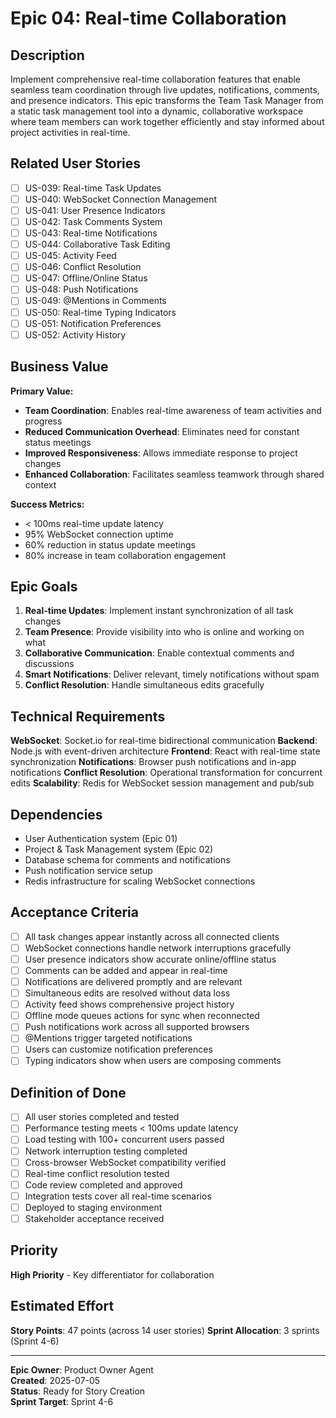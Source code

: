 # Epic 04: Real-time Collaboration

## Description

Implement comprehensive real-time collaboration features that enable seamless team coordination through live updates, notifications, comments, and presence indicators. This epic transforms the Team Task Manager from a static task management tool into a dynamic, collaborative workspace where team members can work together efficiently and stay informed about project activities in real-time.

## Related User Stories

- [ ] US-039: Real-time Task Updates
- [ ] US-040: WebSocket Connection Management
- [ ] US-041: User Presence Indicators
- [ ] US-042: Task Comments System
- [ ] US-043: Real-time Notifications
- [ ] US-044: Collaborative Task Editing
- [ ] US-045: Activity Feed
- [ ] US-046: Conflict Resolution
- [ ] US-047: Offline/Online Status
- [ ] US-048: Push Notifications
- [ ] US-049: @Mentions in Comments
- [ ] US-050: Real-time Typing Indicators
- [ ] US-051: Notification Preferences
- [ ] US-052: Activity History

## Business Value

**Primary Value:**
- **Team Coordination**: Enables real-time awareness of team activities and progress
- **Reduced Communication Overhead**: Eliminates need for constant status meetings
- **Improved Responsiveness**: Allows immediate response to project changes
- **Enhanced Collaboration**: Facilitates seamless teamwork through shared context

**Success Metrics:**
- < 100ms real-time update latency
- 95% WebSocket connection uptime
- 60% reduction in status update meetings
- 80% increase in team collaboration engagement

## Epic Goals

1. **Real-time Updates**: Implement instant synchronization of all task changes
2. **Team Presence**: Provide visibility into who is online and working on what
3. **Collaborative Communication**: Enable contextual comments and discussions
4. **Smart Notifications**: Deliver relevant, timely notifications without spam
5. **Conflict Resolution**: Handle simultaneous edits gracefully

## Technical Requirements

**WebSocket**: Socket.io for real-time bidirectional communication
**Backend**: Node.js with event-driven architecture
**Frontend**: React with real-time state synchronization
**Notifications**: Browser push notifications and in-app notifications
**Conflict Resolution**: Operational transformation for concurrent edits
**Scalability**: Redis for WebSocket session management and pub/sub

## Dependencies

- User Authentication system (Epic 01)
- Project & Task Management system (Epic 02)
- Database schema for comments and notifications
- Push notification service setup
- Redis infrastructure for scaling WebSocket connections

## Acceptance Criteria

- [ ] All task changes appear instantly across all connected clients
- [ ] WebSocket connections handle network interruptions gracefully
- [ ] User presence indicators show accurate online/offline status
- [ ] Comments can be added and appear in real-time
- [ ] Notifications are delivered promptly and are relevant
- [ ] Simultaneous edits are resolved without data loss
- [ ] Activity feed shows comprehensive project history
- [ ] Offline mode queues actions for sync when reconnected
- [ ] Push notifications work across all supported browsers
- [ ] @Mentions trigger targeted notifications
- [ ] Users can customize notification preferences
- [ ] Typing indicators show when users are composing comments

## Definition of Done

- [ ] All user stories completed and tested
- [ ] Performance testing meets < 100ms update latency
- [ ] Load testing with 100+ concurrent users passed
- [ ] Network interruption testing completed
- [ ] Cross-browser WebSocket compatibility verified
- [ ] Real-time conflict resolution tested
- [ ] Code review completed and approved
- [ ] Integration tests cover all real-time scenarios
- [ ] Deployed to staging environment
- [ ] Stakeholder acceptance received

## Priority

**High Priority** - Key differentiator for collaboration

## Estimated Effort

**Story Points**: 47 points (across 14 user stories)
**Sprint Allocation**: 3 sprints (Sprint 4-6)

---

**Epic Owner**: Product Owner Agent  
**Created**: 2025-07-05  
**Status**: Ready for Story Creation  
**Sprint Target**: Sprint 4-6 
